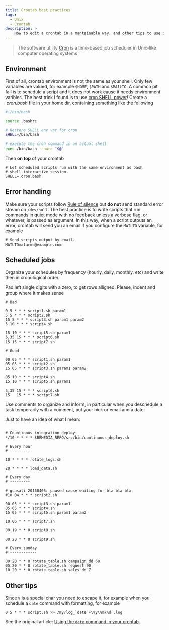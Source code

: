 ```yaml
---
title: Crontab best practices
tags:
  - Unix
  - Crontab
description: >
    How to edit a crontab in a mantainable way, and other tips to use it the right way. I found a lot of messy crontabs around, it would be better to mantain order.
---
```


> The software utility [Cron] is a time-based job scheduler in Unix-like computer operating systems

## Environment

First of all, crontab environment is not the same as your shell. Only few
variables are valued, for example `$HOME`, `$PATH` and `$MAILTO`.
A common pit fall is to schedule a script and it does not work cause it
needs environment varibles. The best trick I found is to use [cron SHELL power](http://shtylman.com/post/cron-shell-power/)!
Create a *.cron.bash* file in your home dir, containing something like the following

```bash
#!/bin/bash

source .bashrc

# Restore SHELL env var for cron
SHELL=/bin/bash

# execute the cron command in an actual shell
exec /bin/bash --norc "$@"

```

Then **on top** of your crontab

```
# Let scheduled scripts run with the same environment as bash
# shell interactive session.
SHELL=.cron.bash
```

## Error handling

Make sure your scripts follow [Rule of silence](http://www.linfo.org/rule_of_silence.html)
but **do not** send standard error stream on `/dev/null`.
The best practice is to write scripts that run commands in quiet mode with
no feedback unless a verbose flag, or whatever, is passed as argument.
In this way, when a script outputs an error, crontab will send you an email
if you configure the `MAILTO` variable, for example

```
# Send scripts output by email.
MAILTO=alarms@example.com
```

## Scheduled jobs

Organize your schedules by frequency (hourly, daily, monthly, etc) and
write then in cronological order.

Pad left single digits with a zero, to get rows alligned. Please, indent
and group where it makes sense

```
# Bad

0 5 * * * script1.sh param1
5 5 * * * script2.sh
15 5 * * * script3.sh param1 param2
5 10 * * * script4.sh

15 10 * * * script5.sh param1
5,35 15 * * * script6.sh
15 15 * * * script7.sh

# Good

00 05 * * * script1.sh param1
05 05 * * * script2.sh
15 05 * * * script3.sh param1 param2

05 10 * * * script4.sh
15 10 * * * script5.sh param1

5,35 15 * * * script6.sh
15   15 * * * script7.sh
```

Use comments to organize and inform, in particular when you deschedule a
task temporarily with a comment, put your nick or email and a date.

Just to have an idea of what I mean:

```crontab

# Countinous integration deploy.
*/10 * * * * $BEMEDIA_REPO/src/bin/continuous_deploy.sh

# Every hour
# ----------

10 * * * * rotate_logs.sh

20 * * * * load_data.sh

# Every day
# ---------

# gcasati 20160405: paused cause waiting for bla bla bla
#10 04 * * * script2.sh

00 05 * * * script3.sh param1
05 05 * * * script4.sh
15 05 * * * script5.sh param1 param2

10 06 * * * script7.sh

00 19 * * 0 script8.sh

00 20 * * 0 script9.sh

# Every sunday
# ------------

00 20 * * 0 rotate_table.sh campaign_dd 60
05 20 * * 0 rotate_table.sh request 90
10 20 * * 0 rotate_table.sh sales_dd 7

```

## Other tips

Since `%` is a special char you need to escape it, for example when you
schedule a `date` command with formatting, for example

```
0 5 * * * script.sh >> /my/log_`date +\%y\%m\%d`.log
```

See the original article: [Using the `date` command in your crontab](http://www.logikdev.com/2010/05/25/using-the-date-command-in-your-crontab/).

[Cron]: https://en.wikipedia.org/wiki/Cron "Cron on Wikipedia"
